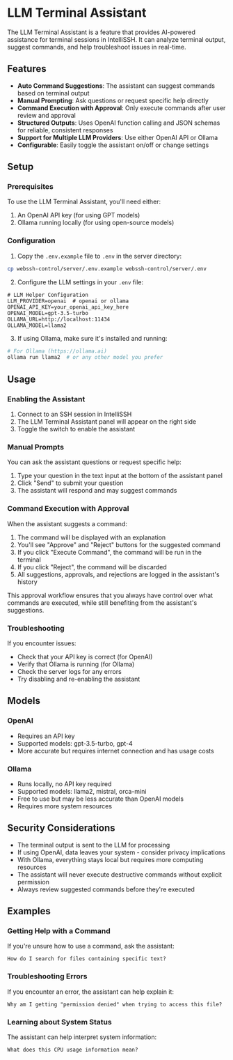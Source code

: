 # LLM Terminal Assistant

The LLM Terminal Assistant is a feature that provides AI-powered assistance for terminal sessions in IntelliSSH. It can analyze terminal output, suggest commands, and help troubleshoot issues in real-time.

## Features

- **Auto Command Suggestions**: The assistant can suggest commands based on terminal output
- **Manual Prompting**: Ask questions or request specific help directly
- **Command Execution with Approval**: Only execute commands after user review and approval
- **Structured Outputs**: Uses OpenAI function calling and JSON schemas for reliable, consistent responses
- **Support for Multiple LLM Providers**: Use either OpenAI API or Ollama
- **Configurable**: Easily toggle the assistant on/off or change settings

## Setup

### Prerequisites

To use the LLM Terminal Assistant, you'll need either:

1. An OpenAI API key (for using GPT models)
2. Ollama running locally (for using open-source models)

### Configuration

1. Copy the `.env.example` file to `.env` in the server directory:

```bash
cp webssh-control/server/.env.example webssh-control/server/.env
```

2. Configure the LLM settings in your `.env` file:

```
# LLM Helper Configuration
LLM_PROVIDER=openai  # openai or ollama
OPENAI_API_KEY=your_openai_api_key_here
OPENAI_MODEL=gpt-3.5-turbo
OLLAMA_URL=http://localhost:11434
OLLAMA_MODEL=llama2
```

3. If using Ollama, make sure it's installed and running:

```bash
# For Ollama (https://ollama.ai)
ollama run llama2  # or any other model you prefer
```

## Usage

### Enabling the Assistant

1. Connect to an SSH session in IntelliSSH
2. The LLM Terminal Assistant panel will appear on the right side
3. Toggle the switch to enable the assistant

### Manual Prompts

You can ask the assistant questions or request specific help:

1. Type your question in the text input at the bottom of the assistant panel
2. Click "Send" to submit your question
3. The assistant will respond and may suggest commands

### Command Execution with Approval

When the assistant suggests a command:

1. The command will be displayed with an explanation
2. You'll see "Approve" and "Reject" buttons for the suggested command
3. If you click "Execute Command", the command will be run in the terminal
4. If you click "Reject", the command will be discarded
5. All suggestions, approvals, and rejections are logged in the assistant's history

This approval workflow ensures that you always have control over what commands are executed, while still benefiting from the assistant's suggestions.

### Troubleshooting

If you encounter issues:

- Check that your API key is correct (for OpenAI)
- Verify that Ollama is running (for Ollama)
- Check the server logs for any errors
- Try disabling and re-enabling the assistant

## Models

### OpenAI

- Requires an API key
- Supported models: gpt-3.5-turbo, gpt-4
- More accurate but requires internet connection and has usage costs

### Ollama

- Runs locally, no API key required
- Supported models: llama2, mistral, orca-mini
- Free to use but may be less accurate than OpenAI models
- Requires more system resources

## Security Considerations

- The terminal output is sent to the LLM for processing
- If using OpenAI, data leaves your system - consider privacy implications
- With Ollama, everything stays local but requires more computing resources
- The assistant will never execute destructive commands without explicit permission
- Always review suggested commands before they're executed

## Examples

### Getting Help with a Command

If you're unsure how to use a command, ask the assistant:

```
How do I search for files containing specific text?
```

### Troubleshooting Errors

If you encounter an error, the assistant can help explain it:

```
Why am I getting "permission denied" when trying to access this file?
```

### Learning about System Status

The assistant can help interpret system information:

```
What does this CPU usage information mean?
